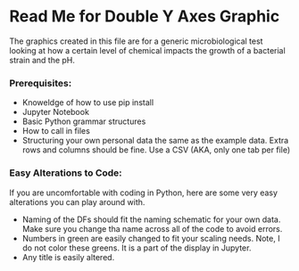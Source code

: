 # Read Me for Double Y Axes Graphic
The graphics created in this file are for a generic microbiological test looking at how a certain level of chemical impacts the growth of a bacterial strain and the pH. 

### Prerequisites: 
- Knoweldge of how to use pip install 
- Jupyter Notebook
- Basic Python grammar structures 
- How to call in files
- Structuring your own personal data the same as the example data. Extra rows and columns should be fine. Use a CSV (AKA, only one tab per file) 

### Easy Alterations to Code: 
If you are uncomfortable with coding in Python, here are some very easy alterations you can play around with. 
- Naming of the DFs should fit the naming schematic for your own data. Make sure you change tha name across all of the code to avoid errors. 
- Numbers in green are easily changed to fit your scaling needs. Note, I do not color these greens. It is a part of the display in Jupyter. 
- Any title is easily altered. 
